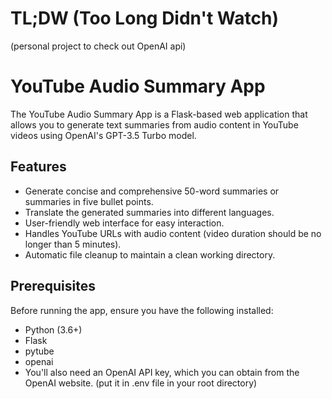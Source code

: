 # TL;DW (Too Long Didn't Watch) 
(personal project to check out OpenAI api)

# YouTube Audio Summary App

The YouTube Audio Summary App is a Flask-based web application that allows you to generate text summaries from audio content in YouTube videos using OpenAI's GPT-3.5 Turbo model.

## Features

- Generate concise and comprehensive 50-word summaries or summaries in five bullet points.
- Translate the generated summaries into different languages.
- User-friendly web interface for easy interaction.
- Handles YouTube URLs with audio content (video duration should be no longer than 5 minutes).
- Automatic file cleanup to maintain a clean working directory.

## Prerequisites

Before running the app, ensure you have the following installed:

- Python (3.6+)
- Flask
- pytube
- openai
- You'll also need an OpenAI API key, which you can obtain from the OpenAI website. (put it in .env file in your root directory)


